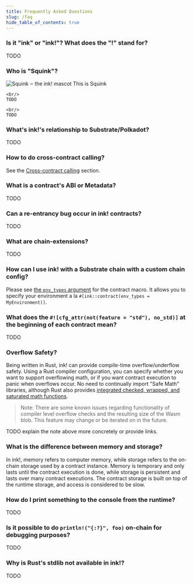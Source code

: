 ```yaml
---
title: Frequently Asked Questions
slug: /faq
hide_table_of_contents: true
---
```


### Is it "ink" or "ink!"? What does the "!" stand for?

TODO

### Who is "Squink"?

<div class="squid-container">
    <img src="./img/ink-squid.svg" alt="Squink ‒ the ink! mascot" class="squid" />
    This is Squink
    
    <br/>
    TODO
    
    <br/>
    TODO
</div>

### What's ink!'s relationship to Substrate/Polkadot?

TODO

### How to do cross-contract calling?

See the [Cross-contract calling](/basics/cross-contract-calling) section.

### What is a contract's ABI or Metadata?

TODO

### Can a re-entrancy bug occur in ink! contracts?

TODO

### What are chain-extensions?

TODO

### How can I use ink! with a Substrate chain with a custom chain config?

Please see [the `env_types` argument](https://paritytech.github.io/ink/ink_lang_macro/attr.contract.html#header-arguments)
for the contract macro. It allows you to specify your environment a la 
`#[ink::contract(env_types = MyEnvironment)]`.

### What does the `#![cfg_attr(not(feature = "std"), no_std)]` at the beginning of each contract mean?

TODO

### Overflow Safety?

Being written in Rust, ink! can provide compile-time overflow/underflow safety. Using a Rust compiler configuration, you can specify whether you want to support overflowing math, or if you want contract execution to panic when overflows occur. No need to continually import "Safe Math" libraries, although Rust also provides [integrated checked, wrapped, and saturated math functions](https://doc.rust-lang.org/std/primitive.u32.html).

>Note: There are some known issues regarding functionality of compiler level overflow checks and the resulting size of the Wasm blob. This feature may change or be iterated on in the future.

TODO explain the note above more concretely or provide links.

### What is the difference between memory and storage?

In ink!, memory refers to computer memory, while storage refers to the on-chain storage
used by a contract instance. Memory is temporary and only lasts until the contract
execution is done, while storage is persistent and lasts over many contract executions.
The contract storage is built on top of the runtime storage, and access is considered to be slow.

### How do I print something to the console from the runtime?

TODO

### Is it possible to do `println!("{:?}", foo)` on-chain for debugging purposes?

TODO

### Why is Rust's stdlib not available in ink!?

TODO
